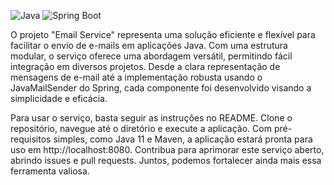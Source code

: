 ![Java](https://img.shields.io/badge/Java-11-orange)
![Spring Boot](https://img.shields.io/badge/Spring%20Boot-3.1.5-brightgreen)

O projeto "Email Service" representa uma solução eficiente e flexível para facilitar o envio de e-mails em aplicações Java. Com uma estrutura modular, o serviço oferece uma abordagem versátil, permitindo fácil integração em diversos projetos. Desde a clara representação de mensagens de e-mail até a implementação robusta usando o JavaMailSender do Spring, cada componente foi desenvolvido visando a simplicidade e eficácia.

Para usar o serviço, basta seguir as instruções no README. Clone o repositório, navegue até o diretório e execute a aplicação. Com pré-requisitos simples, como Java 11 e Maven, a aplicação estará pronta para uso em http://localhost:8080. Contribua para aprimorar este serviço aberto, abrindo issues e pull requests. Juntos, podemos fortalecer ainda mais essa ferramenta valiosa.
